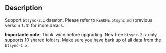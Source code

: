 ## Description

Support `btsync-2.x` daemon. Please refer to `README.btsync.md`
(previous versoin `1.3`) for more details.

**Importante note:** Think twice before upgrading. New free `btsync-2.x`
only supports 10 shared folders. Make sure you have back up of all
data from the `btsync-1.x`.
